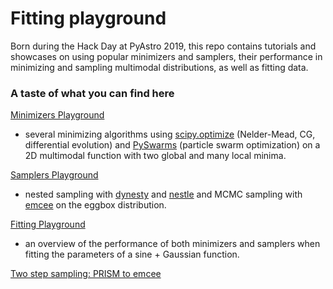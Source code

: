 # Fitting playground

Born during the Hack Day at PyAstro 2019, this repo contains tutorials and showcases 
on using popular minimizers and samplers, their performance in minimizing and sampling multimodal distributions, 
as well as fitting data.

### A taste of what you can find here

[Minimizers Playground](https://nbviewer.jupyter.org/github/gecheline/fitting_playground/blob/master/minimizers.ipynb) 
- several minimizing algorithms using [scipy.optimize](https://docs.scipy.org/doc/scipy/reference/optimize.html)
(Nelder-Mead, CG, differential evolution) and [PySwarms](https://pyswarms.readthedocs.io/en/latest/)
(particle swarm optimization) on a 2D multimodal function with two global and many local minima.

[Samplers Playground](https://nbviewer.jupyter.org/github/gecheline/fitting_playground/blob/master/samplers_eggbox.ipynb)
- nested sampling with [dynesty](https://dynesty.readthedocs.io/en/latest/index.html) and [nestle](http://kylebarbary.com/nestle/) and MCMC sampling with [emcee](https://emcee.readthedocs.io/en/stable/) on the eggbox distribution.

[Fitting Playground](https://nbviewer.jupyter.org/github/gecheline/fitting_playground/blob/master/sinegaussian_playground.ipynb) 
- an overview of the performance of both minimizers and samplers when fitting the parameters of 
a sine + Gaussian function.

[Two step sampling: PRISM to emcee](https://nbviewer.jupyter.org/github/gecheline/fitting_playground/blob/master/quadratic_npdists_prism_emcee.ipynb)
